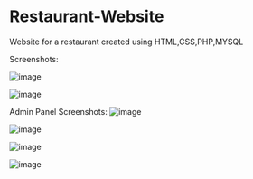 # Restaurant-Website
Website for a restaurant created using HTML,CSS,PHP,MYSQL

Screenshots:

![image](https://user-images.githubusercontent.com/66072201/192028632-da5f291d-4db4-4e9d-8f5b-210962a9b6f2.png)


![image](https://user-images.githubusercontent.com/66072201/192028647-12cdf871-63c7-4c0c-9a30-971b96c6db7f.png)

Admin Panel Screenshots: 
![image](https://user-images.githubusercontent.com/66072201/192028659-fddd3812-100c-4534-b1c6-9a3e516fcacd.png)


![image](https://user-images.githubusercontent.com/66072201/192028674-3b813317-1149-402b-a07f-c8dafc932691.png)


![image](https://user-images.githubusercontent.com/66072201/192028685-2695ce26-f4c7-4f7e-8076-b8d1de0e4a41.png)


![image](https://user-images.githubusercontent.com/66072201/192028689-dc0d3d67-7e96-4cbf-9faa-e193a38bad5a.png)
